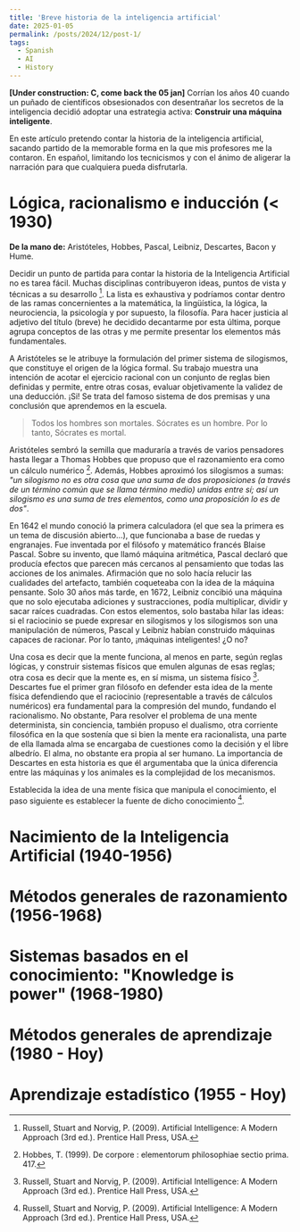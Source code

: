 ```yaml
---
title: 'Breve historia de la inteligencia artificial'
date: 2025-01-05
permalink: /posts/2024/12/post-1/
tags:
  - Spanish
  - AI
  - History
---
```


**[Under construction: C, come back the 05 jan]** Corrían los años 40 cuando un puñado de científicos obsesionados con desentrañar los secretos de la inteligencia decidió adoptar una estrategia activa: **Construir una máquina inteligente**.

En este artículo pretendo contar la historia de la inteligencia artificial, sacando partido de la memorable forma en la que mis profesores me la contaron. En español, limitando los tecnicismos y con el ánimo de aligerar la narración para que cualquiera pueda disfrutarla.

Lógica, racionalismo e inducción (< 1930)
======
**De la mano de:** Aristóteles, Hobbes, Pascal, Leibniz, Descartes, Bacon y Hume.

Decidir un punto de partida para contar la historia de la Inteligencia Artificial no es tarea fácil. Muchas disciplinas contribuyeron ideas, puntos de vista y técnicas a su desarrollo [^1]. La lista es exhaustiva y podríamos contar dentro de las ramas concernientes a la matemática, la lingüística, la lógica, la neurociencia, la psicología y por supuesto, la filosofía. Para hacer justicia al adjetivo del título (breve) 
he decidido decantarme por esta última, porque agrupa conceptos de las otras y me permite presentar los elementos más fundamentales.

A Aristóteles se le atribuye la formulación del primer sistema de silogismos, que constituye el origen de la lógica formal. Su trabajo muestra una intención de acotar el ejercicio racional con un conjunto de reglas bien definidas y permite, entre otras cosas, evaluar objetivamente la validez de una deducción. ¡Si! Se trata del famoso sistema de dos premisas y una conclusión que aprendemos en la escuela.

> Todos los hombres son mortales. Sócrates es un hombre. Por lo tanto, Sócrates es mortal.

Aristóteles sembró la semilla que maduraría a través de varios pensadores hasta llegar a Thomas Hobbes que propuso que el razonamiento era como un cálculo numérico [^2]. Además, Hobbes aproximó los silogismos a sumas: *"un silogismo no es otra cosa que una suma de dos proposiciones (a través de un término común que se llama término medio) unidas entre sí; así un silogismo es una suma de tres elementos, como una proposición lo es de dos"*.

En 1642 el mundo conoció la primera calculadora (el que sea la primera es un tema de discusión abierto...), que funcionaba a base de ruedas y engranajes. Fue inventada por el filósofo y matemático francés Blaise Pascal. Sobre su invento, que llamó máquina aritmética, Pascal declaró que producía efectos que parecen más cercanos al pensamiento que todas las acciones de los animales. Afirmación que no solo hacía relucir las cualidades del artefacto, también coqueteaba con la idea de la máquina pensante. Solo 30 años más tarde, en 1672, Leibniz concibió una máquina que no solo ejecutaba adiciones y sustracciones, podía multiplicar, dividir y sacar raíces cuadradas. Con estos elementos, solo bastaba hilar las ideas: si el raciocinio se puede expresar en silogismos y los silogismos son una manipulación de números, Pascal y Leibniz habían construido máquinas capaces de racionar. Por lo tanto, ¡máquinas inteligentes! ¿O no?

Una cosa es decir que la mente funciona, al menos en parte, según reglas lógicas, y construir sistemas físicos que emulen algunas de esas reglas; otra cosa es decir que la mente es, en sí misma, un sistema físico [^1]. Descartes fue el primer gran filósofo en defender esta idea de la mente física defendiendo que el raciocinio (representable a través de cálculos numéricos) era fundamental para la compresión del mundo, fundando el racionalismo. No obstante, Para resolver el problema de una mente determinista, sin conciencia, también propuso el dualismo, otra corriente filosófica en la que sostenía que si bien la mente era racionalista, una parte de ella llamada alma se encargaba de cuestiones como la decisión y el libre albedrío. El alma, no obstante era propia al ser humano. La importancia de Descartes en esta historia es que él argumentaba que la única diferencia entre las máquinas y los animales es la complejidad de los mecanismos.

Establecida la idea de una mente física que manipula el conocimiento, el paso siguiente es establecer la fuente de dicho conocimiento [^1].
<!---
#TODO: Finish this first section
--->


Nacimiento de la Inteligencia Artificial (1940-1956)
======

Métodos generales de razonamiento (1956-1968)
======

Sistemas basados en el conocimiento: "Knowledge is power" (1968-1980)
======

Métodos generales de aprendizaje (1980 - Hoy)
======

Aprendizaje estadístico (1955 - Hoy)
======

[^1]: Russell, Stuart and Norvig, P. (2009). Artificial Intelligence: A Modern Approach (3rd ed.). Prentice Hall Press, USA.

[^2]:Hobbes, T. (1999). De corpore : elementorum philosophiae sectio prima. 417.


